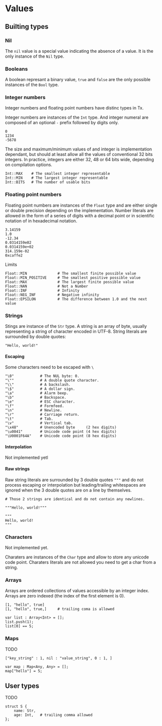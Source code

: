 # Values

## Builting types

### Nil

The `nil` value is a special value indicating the absence of a value. It is 
the only instance of the `Nil` type.

### Booleans

A boolean represant a binary value, `true` and `false` are the only possible 
instances of the `Bool` type.

### Integer numbers

Integer numbers and floating point numbers have distinc types in Tx.

Integer numbers are instances of the `Int` type. And integer numeral are 
composed of an optional `-` prefix followed by digits only.

    0
    1234
    -5678

The size and maximum/minimum values of and integer is implementation 
dependant, but should at least allow all the values of conventional 32 bits 
integers. In practice, integers are either 32, 48 or 64 bits wide, depending
on compilation options.

    Int::MAX    # The smallest integer representable
    Int::MIN    # The largest integer representable
    Int::BITS   # The number of usable bits


### Floating point numbers

Floating point numbers are instances of the `Float` type and are either single
or double precision depending on the implementation. Number literals are 
allowed in the form of a series of digits with a decimal point or in scientific
notation of in hexadecimal notation.

    3.14159
    1.0
    -12.34
    0.0314159e02
    0.0314159e+02
    314.159e-02
    0xcaffe2

Limits

    Float::MIN              # The smallest finite possible value
    Float::MIN_POSITIVE     # The smallest positive possible value
    Float::MAX              # The largest finite possible value
    Float::NAN              # Not a Number
    Float::INF              # Infinity
    Float::NEG_INF          # Negative infinity
    Float::EPSILON          # The difference between 1.0 and the next value


### Strings

Stings are instance of the `Str` type. A string is an array of byte, usually 
representing a string of character encoded in UTF-8. String literals are 
surrounded by double quotes:

    "Hello, world!"

#### Escaping

Some characters need to be escaped with `\`

    "\0"            # The NUL byte: 0.
    "\""            # A double quote character.
    "\\"            # A backslash.
    "\$"            # A dollar sign.
    "\a"            # Alarm beep.
    "\b"            # Backspace.
    "\e"            # ESC character.
    "\f"            # Formfeed.
    "\n"            # Newline.
    "\r"            # Carriage return.
    "\t"            # Tab.
    "\v"            # Vertical tab.
    "\x48"          # Unencoded byte     (2 hex digits)
    "\u0041"        # Unicode code point (4 hex digits)
    "\U0001F64A"    # Unicode code point (8 hex digits)

#### Interpolation

Not implemented yetl

#### Raw strings

Raw string literals are surrounded by 3 double quotes `"""` and do not 
process escaping or interpolation but leading/trailing whitespaces are ignored 
when the 3 double quotes are on a line by themselves.

    # Those 2 strings are identical and do not contain any newlines.

    """Hello, world!"""

    """
    Hello, world!
    """

### Characters

Not implemented yet.

Charaters are instances of the `Char` type and allow to store any unicode 
code point. Charaters literals are not allowed you need to get a char from 
a string.

### Arrays

Arrays are ordered collections of values accessible by an integer index. Arrays 
are zero indexed (the index of the first element is 0).

    [1, "hello", true]
    [1, "hello", true,]     # trailing coma is allowed

    var list : Array<Int> = [];
    list.push(1);
    list[0] == 5;

### Maps

TODO 

    ["key_string" : 1, nil : "value_string", 0 : 1, ]

    var map : Map<Any, Any> = [];
    map["hello"] = 5;


## User types

TODO 

    struct S {
        name: Str,
        age: Int,   # trailing comma allowed
    };


